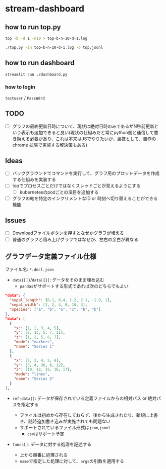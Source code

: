# stream-dashboard

## how to run top.py
``` bash
top -b -d 1 -n10 > top-b-n-10-d-1.log

./top.py -in top-b-n-10-d-1.log -o top.jsonl
```

## how to run dashboard
``` bash
streamlit run ./dashboard.py
```

### how to login
`testuser` / `PassW0rd`

## TODO
* [ ] グラフの最終更新日時について、現状は絶対日時のみであるがN秒前更新という表示も追加できると良い(現状の仕組みだと常にpython側と通信して書き換える必要があり、これは本来はJSでやりたいが、裏技として、自作のchrome 拡張で実施する解決策もある)

## Ideas
* [ ] バックグラウンドでコマンドを実行して、グラフ用のプロットデータを作成する仕組みを実装する
* [ ] topでプロセスごとだけではなくスレッドごとが見えるようにする
  * [ ] kubernetesのpodごとの項目を追加する
* [ ] グラフの軸を特定のインクリメントなID or 時刻へ切り替えることができる機能

## Issues
* [ ] Downloadファイルボタンを押すとなぜかグラフが増える
* [ ] 普通のグラフと積み上げグラフではなぜか、左右の余白が異なる

## グラフデータ定義ファイル仕様
ファイル名: `*.decl.json`

* `data{[]}`/`data[{}]`: データをそのまま埋め込む
  * `pandas`がサポートする形式であれば次のどちらでもよい
``` json
"data": {
  "sepal_length": [0.1, 0.4, 1.2, 2.1, -1.9, 1],
  "sepal_width": [1, 2, 4, 8, 10, 3],
  "species": ["a", "b", "a", "c", "b", "b"]
},
"data": [
  {
    "x": [1, 2, 3, 4, 5],
    "y": [2, 13, 5, 7, 11],
    "z": [1, 2, 5, 6, 7],
    "mode": "markers",
    "name": "Series 1"
  },
  {
    "x": [2, 3, 4, 5, 6],
    "y": [3, 4, 36, 8, 12],
    "z": [10, 12, 15, 16, 17],
    "mode": "lines",
    "name": "Series 2"
  }
],
```

* `ref-data{}`: データが保存されている定義ファイルからの相対パス or 絶対パスを指定する
  * ファイルは初めから存在しておらず、後から生成されたり、新規に上書き、随時追加書き込みが実施されても問題ない
  * サポートされているファイル形式は`json`,`jsonl`
    * `csv`はサポート予定

* `funcs[]`: データに対する処理を記述する
  * 上から順番に処理される
  * `name`で指定した処理に対して、`args`の引数を適用する
